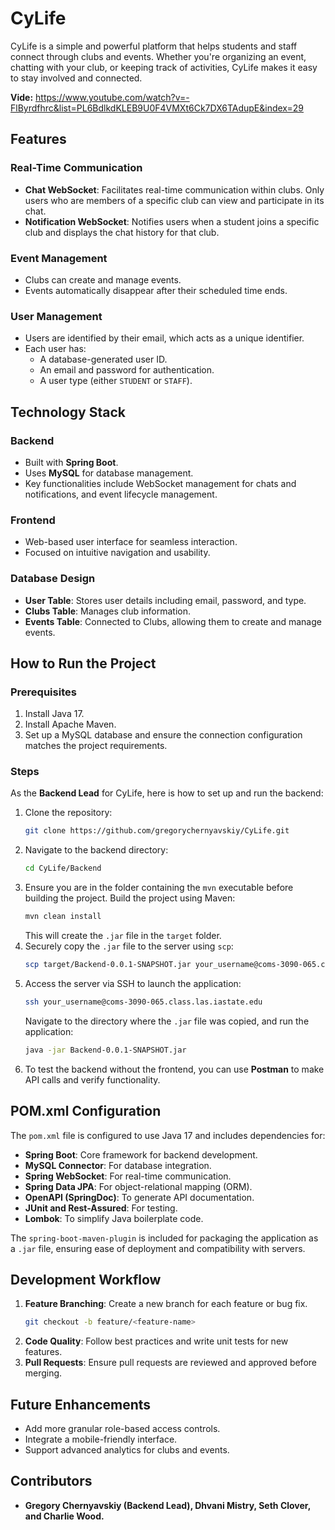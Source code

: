 # CyLife

CyLife is a simple and powerful platform that helps students and staff connect through clubs and events. Whether you're organizing an event, chatting with your club, or keeping track of activities, CyLife makes it easy to stay involved and connected.

**Vide:** https://www.youtube.com/watch?v=-FlByrdfhrc&list=PL6BdlkdKLEB9U0F4VMXt6Ck7DX6TAdupE&index=29

## Features

### Real-Time Communication
- **Chat WebSocket**: Facilitates real-time communication within clubs. Only users who are members of a specific club can view and participate in its chat.
- **Notification WebSocket**: Notifies users when a student joins a specific club and displays the chat history for that club.

### Event Management
- Clubs can create and manage events.
- Events automatically disappear after their scheduled time ends.

### User Management
- Users are identified by their email, which acts as a unique identifier.
- Each user has:
  - A database-generated user ID.
  - An email and password for authentication.
  - A user type (either `STUDENT` or `STAFF`).

## Technology Stack

### Backend
- Built with **Spring Boot**.
- Uses **MySQL** for database management.
- Key functionalities include WebSocket management for chats and notifications, and event lifecycle management.

### Frontend
- Web-based user interface for seamless interaction.
- Focused on intuitive navigation and usability.

### Database Design
- **User Table**: Stores user details including email, password, and type.
- **Clubs Table**: Manages club information.
- **Events Table**: Connected to Clubs, allowing them to create and manage events.

## How to Run the Project

### Prerequisites
1. Install Java 17.
2. Install Apache Maven.
3. Set up a MySQL database and ensure the connection configuration matches the project requirements.

### Steps
As the **Backend Lead** for CyLife, here is how to set up and run the backend:

1. Clone the repository:
   ```bash
   git clone https://github.com/gregorychernyavskiy/CyLife.git
   ```
2. Navigate to the backend directory:
   ```bash
   cd CyLife/Backend
   ```
3. Ensure you are in the folder containing the `mvn` executable before building the project. Build the project using Maven:
   ```bash
   mvn clean install
   ```
   This will create the `.jar` file in the `target` folder.
4. Securely copy the `.jar` file to the server using `scp`:
   ```bash
   scp target/Backend-0.0.1-SNAPSHOT.jar your_username@coms-3090-065.class.las.iastate.edu:~
   ```
5. Access the server via SSH to launch the application:
   ```bash
   ssh your_username@coms-3090-065.class.las.iastate.edu
   ```
   Navigate to the directory where the `.jar` file was copied, and run the application:
   ```bash
   java -jar Backend-0.0.1-SNAPSHOT.jar
   ```
6. To test the backend without the frontend, you can use **Postman** to make API calls and verify functionality.

## POM.xml Configuration
The `pom.xml` file is configured to use Java 17 and includes dependencies for:
- **Spring Boot**: Core framework for backend development.
- **MySQL Connector**: For database integration.
- **Spring WebSocket**: For real-time communication.
- **Spring Data JPA**: For object-relational mapping (ORM).
- **OpenAPI (SpringDoc)**: To generate API documentation.
- **JUnit and Rest-Assured**: For testing.
- **Lombok**: To simplify Java boilerplate code.

The `spring-boot-maven-plugin` is included for packaging the application as a `.jar` file, ensuring ease of deployment and compatibility with servers.

## Development Workflow

1. **Feature Branching**: Create a new branch for each feature or bug fix.
   ```bash
   git checkout -b feature/<feature-name>
   ```
2. **Code Quality**: Follow best practices and write unit tests for new features.
3. **Pull Requests**: Ensure pull requests are reviewed and approved before merging.

## Future Enhancements
- Add more granular role-based access controls.
- Integrate a mobile-friendly interface.
- Support advanced analytics for clubs and events.

## Contributors
- **Gregory Chernyavskiy (Backend Lead), Dhvani Mistry, Seth Clover, and Charlie Wood.**
